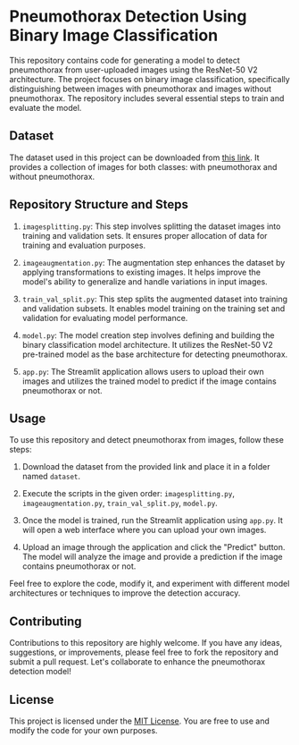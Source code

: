 # Pneumothorax Detection Using Binary Image Classification

This repository contains code for generating a model to detect pneumothorax from user-uploaded images using the ResNet-50 V2 architecture. The project focuses on binary image classification, specifically distinguishing between images with pneumothorax and images without pneumothorax. The repository includes several essential steps to train and evaluate the model.

## Dataset

The dataset used in this project can be downloaded from [this link](https://www.kaggle.com/datasets/volodymyrgavrysh/pneumothorax-binary-classification-task?select=small_train_data_set). It provides a collection of images for both classes: with pneumothorax and without pneumothorax.

## Repository Structure and Steps

1. `imagesplitting.py`: This step involves splitting the dataset images into training and validation sets. It ensures proper allocation of data for training and evaluation purposes.

2. `imageaugmentation.py`: The augmentation step enhances the dataset by applying transformations to existing images. It helps improve the model's ability to generalize and handle variations in input images.

3. `train_val_split.py`: This step splits the augmented dataset into training and validation subsets. It enables model training on the training set and validation for evaluating model performance.

4. `model.py`: The model creation step involves defining and building the binary classification model architecture. It utilizes the ResNet-50 V2 pre-trained model as the base architecture for detecting pneumothorax.

5. `app.py`: The Streamlit application allows users to upload their own images and utilizes the trained model to predict if the image contains pneumothorax or not.

## Usage

To use this repository and detect pneumothorax from images, follow these steps:

1. Download the dataset from the provided link and place it in a folder named `dataset`.

2. Execute the scripts in the given order: `imagesplitting.py`, `imageaugmentation.py`, `train_val_split.py`, `model.py`.

3. Once the model is trained, run the Streamlit application using `app.py`. It will open a web interface where you can upload your own images.

4. Upload an image through the application and click the "Predict" button. The model will analyze the image and provide a prediction if the image contains pneumothorax or not.

Feel free to explore the code, modify it, and experiment with different model architectures or techniques to improve the detection accuracy.

## Contributing

Contributions to this repository are highly welcome. If you have any ideas, suggestions, or improvements, please feel free to fork the repository and submit a pull request. Let's collaborate to enhance the pneumothorax detection model!

## License

This project is licensed under the [MIT License](LICENSE). You are free to use and modify the code for your own purposes.
